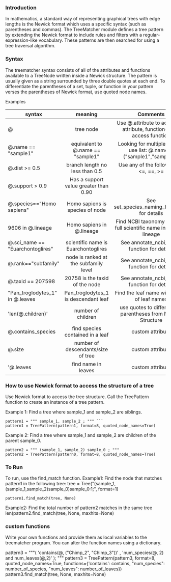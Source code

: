 ### Introduction

In mathematics, a standard way of representing graphical trees with edge lengths is the Newick format which uses a specific syntax (such as parentheses and commas). The TreeMatcher module defines a tree pattern by extending the Newick format to include rules and filters with a regular-expression-like vocabulary. These patterns are then searched for using a tree traversal algorithm.

### Syntax

The treematcher syntax consists of all of the attributes and functions available to a TreeNode written inside a Newick structure. The pattern is usually given as a string surrounded by three double quotes at each end. To differentiate the parentheses of a set, tuple, or function in your pattern verses the parentheses of Newick format, use quoted node names.


Examples


|  syntax       					| meaning       						|  Comments																|
| ----------------------------------|:----------------------------------:	|:---------------------------------------------------------------------:|
| @	            					| tree node								| Use @.attribute to access an attribute, function(@) to access function|
| @.name == "sample1"				| equivalent to @.name == "sample1" 	| Looking for multiple names, use list: @.name in ("sample1","sample2") |
| @.dist >= 0.5     				| branch length no less than 0.5		| 	Use any of the following: <, <=, ==, >=								|
| @.support > 0.9	            	| Has a support value greater than 0.90	| 																		|
| @.species=="Homo sapiens"	    	| Homo sapiens is species of node		| See set_species_naming_function()	for details							|
| 9606 in @.lineage	            	| Homo sapiens in @.lineage				| Find NCBI taxonomy ID or the full scientific name	in a node's lineage	|
| @.sci_name == "Euarchontoglires" 	| scientific name is Euarchontoglires	| See annotate_ncbi_taxa() function for details 						|
| @.rank=="subfamily" 				| node is ranked at the subfamily level	| See annotate_ncbi_taxa() function for details							|
| @.taxid == 207598					|20758 is the taxid	of the node			| See annotate_ncbi_taxa() function for details							|
| "Pan_troglodytes_1" in @.leaves	| Pan_troglodytes_1 is descendant leaf	| Find the leaf name within a list of leaf names						|
| 'len(@.children)'					| number of children					| use quotes to differentiate parentheses from Newick Structure			|
| @.contains_species				| find species contained in a leaf		| custom attribute														|
| @.size							| number of descendants/size of tree	| custom attribute 														|
| '@.leaves							| find name in leaves					| custom attribute														|


### How to use Newick format to access the structure of a tree
Use Newick format to access the tree structure. Call the TreePattern function to create an instance of a tree pattern.

Example 1: Find a tree where sample_1 and sample_2 are siblings.
```
pattern1 = """ sample_1, sample_2 ; """ ```
pattern1 = TreePattern(pattern1, format=8, quoted_node_names=True)
```

Example 2: Find a tree where sample_1 and sample_2 are children of the parent sample_0.
```
pattern2 = """ (sample_1, sample_2) sample_0 ; """
pattern2 = TreePattern(pattern0, format=8, quoted_node_names=True)
```

### To Run
To run, use the find_match function.
Example1: Find the node that matches pattern1 in the following tree:
tree = Tree("(sample_1,(sample_1,sample_2)sample_0)sample_0:1;", format=1)

```
pattern1.find_match(tree, None)
```

Example2: Find the total number of pattern2 matches in the same tree
len(pattern2.find_match(tree, None, maxhits=None)


### custom functions
Write your own functions and provide them as local variables to the treematcher program. You can alter the function names using a dictionary.

pattern3 = """( 'contains(@, ("Chimp_2", "Chimp_3"))' , 'num_species(@, 2) and num_leaves(@,2)' ); """
pattern3 = TreePattern(pattern3, format=8, quoted_node_names=True,
                      functions={'contains': contains,
                                 "num_species": number_of_species,
                                 "num_leaves": number_of_leaves})
pattern3.find_match(tree, None, maxhits=None)


